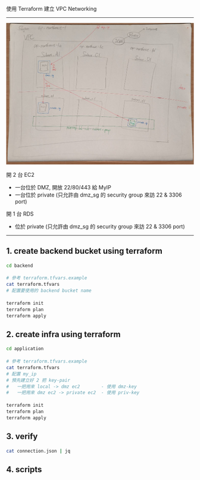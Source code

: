 使用 Terraform 建立 VPC Networking

---

![meeting-lab-infra.jpg](./images/meeting-lab-infra.jpg)

開 2 台 EC2

- 一台位於 DMZ, 開放 22/80/443 給 MyIP
- 一台位於 private (只允許由 dmz_sg 的 security group 來訪 22 & 3306 port)

開 1 台 RDS

- 位於 private (只允許由 dmz_sg 的 security group 來訪 22 & 3306 port)

---


## 1. create backend bucket using terraform

```bash
cd backend

# 參考 terraform.tfvars.example
cat terraform.tfvars
# 配置要使用的 backend bucket name

terraform init
terraform plan
terraform apply

```


## 2. create infra using terraform


```bash
cd application

# 參考 terraform.tfvars.example
cat terraform.tfvars
# 配置 my_ip
# 預先建立好 2 把 key-pair
#   一把用來 local -> dmz ec2        - 使用 dmz-key
#   一把用來 dmz ec2 -> private ec2  - 使用 priv-key

terraform init
terraform plan
terraform apply
```


## 3. verify

```bash
cat connection.json | jq
```


## 4. scripts

